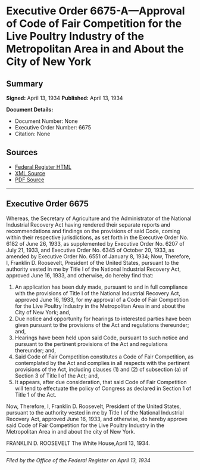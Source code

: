 # Executive Order 6675-A—Approval of Code of Fair Competition for the Live Poultry Industry of the Metropolitan Area in and About the City of New York

## Summary

**Signed:** April 13, 1934
**Published:** April 13, 1934

**Document Details:**
- Document Number: None
- Executive Order Number: 6675
- Citation: None

## Sources
- [Federal Register HTML](https://www.presidency.ucsb.edu/documents/executive-order-6675-approval-code-fair-competition-for-the-live-poultry-industry-the)
- [XML Source](None)
- [PDF Source](None)

---

## Executive Order 6675

Whereas, the Secretary of Agriculture and the Administrator of the National Industrial Recovery Act having rendered their separate reports and recommendations and findings on the provisions of said Code, coming within their respective jurisdictions, as set forth in the Executive Order No. 6182 of June 26, 1933, as supplemented by Executive Order No. 6207 of July 21, 1933, and Executive Order No. 6345 of October 20, 1933, as amended by Executive Order No. 6551 of January 8, 1934;
Now, Therefore, I, Franklin D. Roosevelt, President of the United States, pursuant to the authority vested in me by Title I of the National Industrial Recovery Act, approved June 16, 1933, and otherwise, do hereby find that:
1. An application has been duly made, pursuant to and in full compliance with the provisions of Title I of the National Industrial Recovery Act, approved June 16, 1933, for my approval of a Code of Fair Competition for the Live Poultry Industry in the Metropolitan Area in and about the City of New York; and,
2. Due notice and opportunity for hearings to interested parties have been given pursuant to the provisions of the Act and regulations thereunder; and,
3. Hearings have been held upon said Code, pursuant to such notice and pursuant to the pertinent provisions of the Act and regulations thereunder; and,
4. Said Code of Fair Competition constitutes a Code of Fair Competition, as contemplated by the Act and complies in all respects with the pertinent provisions of the Act, including clauses (1) and (2) of subsection (a) of Section 3 of Title I of the Act; and,
5. It appears, after due consideration, that said Code of Fair Competition will tend to effectuate the policy of Congress as declared in Section 1 of Title 1 of the Act.

Now, Therefore, I, Franklin D. Roosevelt, President of the United States, pursuant to the authority vested in me by Title I of the National Industrial Recovery Act, approved June 16, 1933, and otherwise, do hereby approve said Code of Fair Competition for the Live Poultry Industry in the Metropolitan Area in and about the city of New York.

FRANKLIN D. ROOSEVELT
The White House,April 13, 1934.

---

*Filed by the Office of the Federal Register on April 13, 1934*

